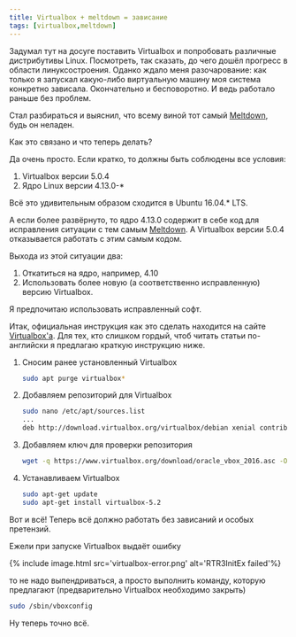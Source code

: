```yaml
---
title: Virtualbox + meltdown = зависание
tags: [virtualbox,meltdown]
---
```


Задумал тут на досуге поставить Virtualbox и попробовать различные дистрибутивы Linux. Посмотреть, так сказать, до чего дошёл прогресс в области линуксостроения.
Оданко ждало меня разочарование: как только я запускал какую-либо виртуальную машину моя система конкретно зависала. Окончательно и бесповоротно. И ведь работало раньше без проблем. 

Стал разбираться и выяснил, что всему виной тот самый [Meltdown](https://ru.wikipedia.org/wiki/Meltdown_(%D1%83%D1%8F%D0%B7%D0%B2%D0%B8%D0%BC%D0%BE%D1%81%D1%82%D1%8C)), будь он неладен.

Как это связано и что теперь делать?
<!--more-->

Да очень просто. Если кратко, то должны быть соблюдены все условия:

1. Virtualbox версии 5.0.4
2. Ядро Linux версии 4.13.0-*

Всё это удивительным образом сходится в Ubuntu 16.04.* LTS.

А если более развёрнуто, то ядро 4.13.0 содержит в себе код для исправления ситуации с тем самым [Meltdown](https://ru.wikipedia.org/wiki/Meltdown_(%D1%83%D1%8F%D0%B7%D0%B2%D0%B8%D0%BC%D0%BE%D1%81%D1%82%D1%8C)). А Virtualbox версии 5.0.4 отказывается работать с этим самым кодом. 

Выхода из этой ситуации два:

1. Откатиться на ядро, например, 4.10
2. Использовать более новую (а соответственно исправленную) версию Virtualbox.

Я предпочитаю использовать исправленный софт. 

Итак, официальная инструкция как это сделать находится на сайте [Virtualbox'а](https://www.virtualbox.org/wiki/Linux_Downloads). Для тех, кто слишком гордый, чтоб читать статьи по-английски я предлагаю краткую инструкцию ниже.

1. Сносим ранее установленный Virtualbox
    ```bash
    sudo apt purge virtualbox*
    ```
2. Добавляем репозиторий для Virtualbox
    ```bash
    sudo nano /etc/apt/sources.list
    ...
    deb http://download.virtualbox.org/virtualbox/debian xenial contrib
    ```
3. Добавляем ключ для проверки репозитория
    ```bash
    wget -q https://www.virtualbox.org/download/oracle_vbox_2016.asc -O- | sudo apt-key add -
    ```
4. Устанавливаем Virtualbox
    ```bash
    sudo apt-get update
    sudo apt-get install virtualbox-5.2
    ```

Вот и всё! Теперь всё должно работать без зависаний и особых претензий. 

Ежели при запуске Virtualbox выдаёт ошибку

{% include image.html src='virtualbox-error.png' alt='RTR3InitEx failed'%}

то не надо выпендриваться, а просто выполнить команду, которую предлагают (предварительно Virtualbox необходимо закрыть)
```bash
sudo /sbin/vboxconfig
```

Ну теперь точно всё.